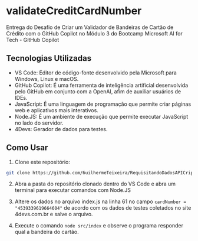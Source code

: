# validateCreditCardNumber

Entrega do Desafio de Criar um Validador de Bandeiras de Cartão de Crédito com o GitHub Copilot no Módulo 3 do Bootcamp Microsoft AI for Tech - GitHub Copilot

## Tecnologias Utilizadas

- VS Code: Editor de código-fonte desenvolvido pela Microsoft para Windows, Linux e macOS.
- GitHub Copilot: É uma ferramenta de inteligência artificial desenvolvida pelo GitHub em conjunto com a OpenAI, afim de auxiliar usuários de IDEs.
- JavaScript: É uma linguagem de programação que permite criar páginas web e aplicativos mais interativos.
- Node.JS: É um ambiente de execução que permite executar JavaScript no lado do servidor. 
- 4Devs: Gerador de dados para testes.

## Como Usar

1. Clone este repositório:

```bash
git clone https://github.com/6uilhermeTeixeira/RequisitandoDadosAPICriptomoedas.git
```

2. Abra a pasta do repositório clonado dentro do VS Code e abra um terminal para executar comandos com Node.JS

3. Altere os dados no arquivo index.js na linha 61 no campo ``` cardNumber = "4539339619664604" ``` de acordo com os dados de testes coletados no site 4devs.com.br e salve o arquivo.

4. Execute o comando ``` node src/index ``` e observe o programa responder qual a bandeira do cartão.
